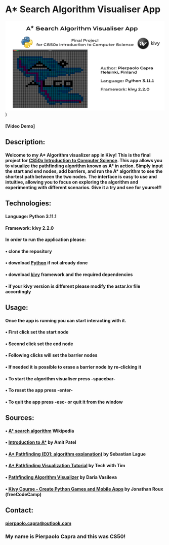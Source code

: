 # A* Search Algorithm Visualiser App
![Visualiser](https://github.com/Pierpaolo-C/Astar/blob/master/A_Algorithm%20Visualiser.png))
#### [Video Demo]  <URL HERE>
## Description:
#### Welcome to my A* Algorithm visualizer app in Kivy! This is the final project for [CS50x Introduction to Computer Science](https://cs50.harvard.edu/x/2023/). This app allows you to visualize the pathfinding algorithm known as A* in action. Simply input the start and end nodes, add barriers, and run the A* algorithm to see the shortest path between the two nodes. The interface is easy to use and intuitive, allowing you to focus on exploring the algorithm and experimenting with different scenarios. Give it a try and see for yourself!

## Technologies:
#### Language: Python 3.11.1
#### Framework: kivy 2.2.0
#### In order to run the application please: 
#### • clone the repository
#### • download [Python](https://www.python.org/downloads/) if not already done
#### • download [kivy](https://kivy.org/doc/stable/gettingstarted/installation.html) framework and the required dependencies
#### • if your kivy version is different please modify the astar.kv file accordingly

## Usage:
#### Once the app is running you can start interacting with it.
#### • First click set the start node
#### • Second click set the end node
#### • Following clicks will set the barrier nodes
#### • If needed it is possible to erase a barrier node by re-clicking it
#### • To start the algorithm visualiser press -spacebar-
#### • To reset the app press -enter-
#### • To quit the app press -esc- or quit it from the window

## Sources:
#### • [A* search algorithm](https://en.wikipedia.org/wiki/A*_search_algorithm) Wikipedia
#### • [Introduction to A*](http://theory.stanford.edu/~amitp/GameProgramming/AStarComparison.html) by Amit Patel
#### • [A* Pathfinding (E01: algorithm explanation)](https://www.youtube.com/watch?v=-L-WgKMFuhE&t=198s) by Sebastian Lague
#### • [A* Pathfinding Visualization Tutorial](https://www.youtube.com/watch?v=JtiK0DOeI4A&t=314s) by Tech with Tim
#### • [Pathfinding Algorithm Visualizer](https://www.youtube.com/watch?v=ZllpOjf6Glg&t=47s) by Daria Vasileva
#### • [Kivy Course - Create Python Games and Mobile Apps](https://www.youtube.com/watch?v=l8Imtec4ReQ&t=18698s) by Jonathan Roux (freeCodeCamp)

## Contact:
#### pierpaolo.capra@outlook.com


### My name is Pierpaolo Capra and this was CS50!
